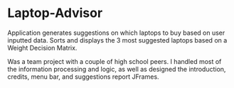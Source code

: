 # Laptop-Advisor
Application generates suggestions on which laptops to buy based on user inputted data. Sorts and displays the 3 most suggested laptops based on a Weight Decision Matrix.

Was a team project with a couple of high school peers. I handled most of the information processing and logic, as well as designed the introduction, credits, menu bar, and suggestions report JFrames. 
